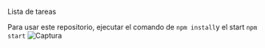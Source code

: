 Lista de tareas

Para usar este repositorio, ejecutar el comando de ```npm install```y el start  ```npm start```
![Captura](https://user-images.githubusercontent.com/110324667/186508780-0b80d5d9-90d6-49e8-9e6b-421e31057093.PNG)
